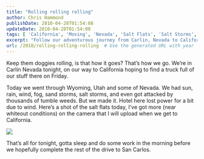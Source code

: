 ```yaml
---
title: "Rolling rolling rolling"
author: Chris Hammond
publishDate: 2010-04-28T01:54:08
updateDate: 2010-04-28T01:54:08
tags: [ 'California', 'Moving', 'Nevada', 'Salt Flats', 'Salt Storms', 'Utah', 'Wind Storms', 'Wyoming' ]
excerpt: "Follow our adventurous journey from Carlin, Nevada to California, facing sun, rain, wind, and even tumbleweeds! Stay tuned for more updates along the way."
url: /2010/rolling-rolling-rolling  # Use the generated URL with year
---
```

<p>Keep them doggies rolling, is that how it goes? That’s how we go. We’re in Carlin Nevada tonight, on our way to California hoping to find a truck full of our stuff there on Friday.</p>  <p>Today we went through Wyoming, Utah and some of Nevada. We had sun, rain, wind, fog, sand storms, salt storms, and even got attacked by thousands of tumble weeds. But we made it. Hotel here lost power for a bit due to wind. Here’s a shot of the salt flats today, I’ve got more (near whiteout conditions) on the camera that I will upload when we get to California. </p>  <p><img src="https://farm5.static.flickr.com/4065/4559392988_a7ecd1669f.jpg" /></p>  <p>That’s all for tonight, gotta sleep and do some work in the morning before we hopefully complete the rest of the drive to San Carlos.</p>


